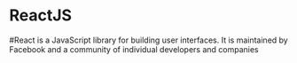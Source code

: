 # ReactJS
#React is a JavaScript library for building user interfaces. It is maintained by Facebook and a community of individual developers and companies
